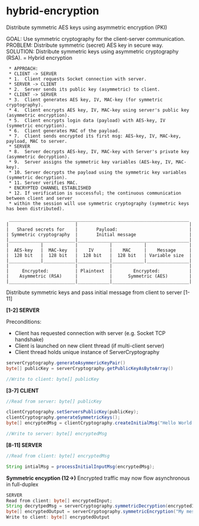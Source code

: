 # hybrid-encryption
Distribute symmetric AES keys using asymmetric encryption (PKI)

GOAL:     Use symmetric cryptography for the client-server communication.
PROBLEM:  Distribute symmetric (secret) AES key in secure way.
SOLUTION: Distribute symmetric keys using asymmetric cryptography (RSA).
          = Hybrid encryption

     * APPROACH:
     * CLIENT -> SERVER
     * 1.  Client requests Socket connection with server.
     * SERVER -> CLIENT
     * 2.  Server sends its public key (asymmetric) to client.
     * CLIENT -> SERVER
     * 3.  Client generates AES key, IV, MAC-key (for symmetric cryptography).
     * 4.  Client encrypts AES key, IV, MAC-key using server's public key (asymmetric encryption).
     * 5.  Client encrypts login data (payload) with AES-key, IV (symmetric encryption).
     * 6.  Client generates MAC of the payload.
     * 7.  Client sends encrypted its first msg: AES-key, IV, MAC-key, payload, MAC to server.
     * SERVER
     * 8.  Server decrypts AES-key, IV, MAC-key with Server's private key (asymmetric decryption).
     * 9.  Server assigns the symmetric key variables (AES-key, IV, MAC-key).
     * 10. Server decrypts the payload using the symmetric key variables (symmetric decryption).
     * 11. Server verifies MAC.
     * ENCRYPTED CHANNEL ESTABLISHED
     * 12. If verification is successful; the continuous communication between client and server
     * within the session will use symmetric cryptography (symmetric keys has been distributed).

``` 
 ____________________________________________________________________
|                         |                                          |
|   Shared secrets for    |       Payload:                           |
| Symmetric cryptography  |       Initial message                    |
|_________________________|__________________________________________|
|            |            |            |            |                |
|  AES-key   |  MAC-key   |    IV      |    MAC     |    Message     |
|  128 bit   |  128 bit   |  128 bit   |  128 bit   | Variable size  |
|____________|____________|____________|____________|________________|
|                         |            |                             |
|     Encrypted:          | Plaintext  |        Encrypted:           |
|    Asymmetric (RSA)     |            |      Symmetric (AES)        |
|_________________________|____________|_____________________________|
```

Distribute symmetric keys and pass initial message from client to server [1-11]


**[1-2] SERVER**

Preconditions: 
- Client has requested connection with server (e.g. Socket TCP handshake)
- Client is launched on new client thread (if multi-client server)
- Client thread holds unique instance of ServerCryptography
```java
serverCryptography.generateAsymmericKeyPair()
byte[] publicKey = serverCryptography.getPublicKeyAsByteArray()

//Write to client: byte[] publicKey
```

**[3-7] CLIENT**
```java
//Read from server: byte[] publicKey

clientCryptography.setServersPublicKey(publicKey);
clientCryptography.generateSymmetricKeys();
byte[] encryptedMsg = clientCryptography.createInitialMsg("Hello World!");

//Write to server: byte[] encryptedMsg
```

**[8-11] SERVER**


```java
//Read from client: byte[] encryptedMsg

String intialMsg = processInitialInputMsg(encryptedMsg);
```

**Symmetric encyption (12->)**
Encrypted traffic may now flow asynchronous in full-duplex

```java
SERVER
Read from client: byte[] encryptedInput;
String decrytpedMsg = serverCryptography.symmetricDecryption(encryptedInput);
byte[] encryptedOutput = serverCryptography.symmetricEncryption("My message");
Write to client: byte[] encryptedOutput

```
